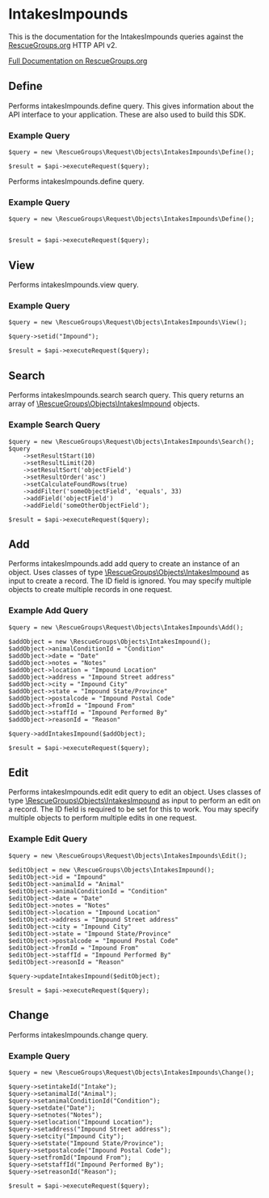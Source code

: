 # IntakesImpounds

This is the documentation for the IntakesImpounds queries against the [RescueGroups.org](https://www.rescuegroups.org/) HTTP API v2.

[Full Documentation on RescueGroups.org](https://userguide.rescuegroups.org/display/APIDG/Object+definitions#Objectdefinitions-intakesImpounds)

## Define
Performs intakesImpounds.define query. This gives information about the API interface to your application. These are also used to build this SDK.

### Example Query

    $query = new \RescueGroups\Request\Objects\IntakesImpounds\Define();

    $result = $api->executeRequest($query);
Performs intakesImpounds.define query.

### Example Query

    $query = new \RescueGroups\Request\Objects\IntakesImpounds\Define();


    $result = $api->executeRequest($query);

## View
Performs intakesImpounds.view query.

### Example Query

    $query = new \RescueGroups\Request\Objects\IntakesImpounds\View();

    $query->setid("Impound");

    $result = $api->executeRequest($query);

## Search
Performs intakesImpounds.search search query. This query returns an array of [\RescueGroups\Objects\IntakesImpound](../../../src/Objects/IntakesImpound.php) objects.

### Example Search Query

    $query = new \RescueGroups\Request\Objects\IntakesImpounds\Search();
    $query
        ->setResultStart(10)
        ->setResultLimit(20)
        ->setResultSort('objectField')
        ->setResultOrder('asc')
        ->setCalculateFoundRows(true)
        ->addFilter('someObjectField', 'equals', 33)
        ->addField('objectField')
        ->addField('someOtherObjectField');

    $result = $api->executeRequest($query);
## Add
Performs intakesImpounds.add add query to create an instance of an object. Uses classes of type [\RescueGroups\Objects\IntakesImpound](../../../src/Objects/IntakesImpound.php) as input to create a record. The ID field is ignored. You may specify multiple objects to create multiple records in one request.

### Example Add Query

    $query = new \RescueGroups\Request\Objects\IntakesImpounds\Add();

    $addObject = new \RescueGroups\Objects\IntakesImpound();
    $addObject->animalConditionId = "Condition"
    $addObject->date = "Date"
    $addObject->notes = "Notes"
    $addObject->location = "Impound Location"
    $addObject->address = "Impound Street address"
    $addObject->city = "Impound City"
    $addObject->state = "Impound State/Province"
    $addObject->postalcode = "Impound Postal Code"
    $addObject->fromId = "Impound From"
    $addObject->staffId = "Impound Performed By"
    $addObject->reasonId = "Reason"

    $query->addIntakesImpound($addObject);

    $result = $api->executeRequest($query);
## Edit
Performs intakesImpounds.edit edit query to edit an object. Uses classes of type [\RescueGroups\Objects\IntakesImpound](../../../src/Objects/IntakesImpound.php) as input to perform an edit on a record. The ID field is required to be set for this to work. You may specify multiple objects to perform multiple edits in one request.

### Example Edit Query

    $query = new \RescueGroups\Request\Objects\IntakesImpounds\Edit();

    $editObject = new \RescueGroups\Objects\IntakesImpound();
    $editObject->id = "Impound"
    $editObject->animalId = "Animal"
    $editObject->animalConditionId = "Condition"
    $editObject->date = "Date"
    $editObject->notes = "Notes"
    $editObject->location = "Impound Location"
    $editObject->address = "Impound Street address"
    $editObject->city = "Impound City"
    $editObject->state = "Impound State/Province"
    $editObject->postalcode = "Impound Postal Code"
    $editObject->fromId = "Impound From"
    $editObject->staffId = "Impound Performed By"
    $editObject->reasonId = "Reason"

    $query->updateIntakesImpound($editObject);

    $result = $api->executeRequest($query);
## Change
Performs intakesImpounds.change query.

### Example Query

    $query = new \RescueGroups\Request\Objects\IntakesImpounds\Change();

    $query->setintakeId("Intake");
    $query->setanimalId("Animal");
    $query->setanimalConditionId("Condition");
    $query->setdate("Date");
    $query->setnotes("Notes");
    $query->setlocation("Impound Location");
    $query->setaddress("Impound Street address");
    $query->setcity("Impound City");
    $query->setstate("Impound State/Province");
    $query->setpostalcode("Impound Postal Code");
    $query->setfromId("Impound From");
    $query->setstaffId("Impound Performed By");
    $query->setreasonId("Reason");

    $result = $api->executeRequest($query);

